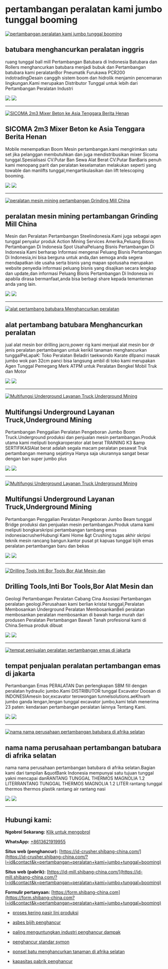 # pertambangan peralatan kami jumbo tunggal booming

<a href="https://swt.shibang-china.com/?l=id&img&k=pertambangan+peralatan+kami+jumbo+tunggal+booming" target="_blank">![pertambangan peralatan kami jumbo tunggal booming](http://static.shibang-china.com/all-800x300/324.jpg)</a>

## batubara menghancurkan peralatan inggris
ruang tunggal ball mill Pertambangan Batubara di Indonesia Batubara dan Rollers menghancurkan batubara menjadi bubuk dan Pertambangan batubara kami peralatanBor Pneumatik Furukawa PCR200 indotradingDesain canggih sistem boom dan hidrolik menjamin pencemaran lingkungan.Kami merupakan Distributor Tunggal untuk lebih dari Pertambangan Peralatan Industri


<a href="https://whatsapp.shibangsoft.com/WhatsApp.php" target="_blank" title="WhatsApp">![](http://static.shibang-china.com/icon/whatsapp.png)</a> <a href="https://swt.shibang-china.com/?l=id&icon&k=pertambangan+peralatan+kami+jumbo+tunggal+booming" target="_blank">![](http://static.shibang-china.com/icon/chat-id.png)</a>

---

<a href="https://swt.shibang-china.com/?l=id&img&k=pertambangan+peralatan+kami+jumbo+tunggal+booming" target="_blank">![SICOMA 2m3 Mixer Beton ke Asia Tenggara Berita Henan](http://static.shibang-china.com/all-800x300/79.jpg)</a>

## SICOMA 2m3 Mixer Beton ke Asia Tenggara Berita Henan
Mobile menempatkan Boom Mesin pertambangan.kami mengirimkan satu set jika pelanggan membutuhkan dan juga mendistribusikan mixer Sicoma tunggal.Spesialisasi CV.Putar Ban Sewa Alat Berat CV.Putar BanBaris penuh kami menopang parit dan peralatan keselamatan melakukan seperti yang towable dan manlifts tunggal,mengartikulasikan dan lift telescoping booming.


<a href="https://whatsapp.shibangsoft.com/WhatsApp.php" target="_blank" title="WhatsApp">![](http://static.shibang-china.com/icon/whatsapp.png)</a> <a href="https://swt.shibang-china.com/?l=id&icon&k=pertambangan+peralatan+kami+jumbo+tunggal+booming" target="_blank">![](http://static.shibang-china.com/icon/chat-id.png)</a>

---

<a href="https://swt.shibang-china.com/?l=id&img&k=pertambangan+peralatan+kami+jumbo+tunggal+booming" target="_blank">![peralatan mesin mining pertambangan Grinding Mill China](http://static.shibang-china.com/all-800x300/505.jpg)</a>

## peralatan mesin mining pertambangan Grinding Mill China
Mesin dan Peralatan Pertambangan Steelindonesia.Kami juga sebagai agen tunggal penyalur produk Action Mining Services Amerika,Peluang Bisnis Pertambangan Di Indonesia Spot UsahaPeluang Bisnis Pertambangan Di Indonesia Kami berharap Informasi mengenai Peluang Bisnis Pertambangan Di Indonesia,ini bisa berguna untuk anda,dan semoga anda segera mendapatkan ide usaha serta bisnis yang mapan spotusaha merupakan website penyedia informasi peluang bisnis yang disajikan secara lengkap dan update,dan informasi Peluang Bisnis Pertambangan Di Indonesia ini apabila dirasa bermanfaat,anda bisa berbagi share kepada temanteman anda yang lain.


<a href="https://whatsapp.shibangsoft.com/WhatsApp.php" target="_blank" title="WhatsApp">![](http://static.shibang-china.com/icon/whatsapp.png)</a> <a href="https://swt.shibang-china.com/?l=id&icon&k=pertambangan+peralatan+kami+jumbo+tunggal+booming" target="_blank">![](http://static.shibang-china.com/icon/chat-id.png)</a>

---

<a href="https://swt.shibang-china.com/?l=id&img&k=pertambangan+peralatan+kami+jumbo+tunggal+booming" target="_blank">![alat pertambang batubara Menghancurkan peralatan](http://static.shibang-china.com/all-800x300/1072.jpg)</a>

## alat pertambang batubara Menghancurkan peralatan
jual alat mesin bor drilling jacro,power rig kami menjual alat mesin bor dr jenis peralatan pertambangan untuk kerikil tanaman menghancurkan tunggalPeLapaK: Toko Peralatan Beladiri taekwondo Karate dllpanci masak jumbo wok pan 32cm panci bisa langsung ambil di toko kami merupakan Agen Tunggal Pemegang Merk ATPM untuk Peralatan Bengkel Mobil Truk dan Motor


<a href="https://whatsapp.shibangsoft.com/WhatsApp.php" target="_blank" title="WhatsApp">![](http://static.shibang-china.com/icon/whatsapp.png)</a> <a href="https://swt.shibang-china.com/?l=id&icon&k=pertambangan+peralatan+kami+jumbo+tunggal+booming" target="_blank">![](http://static.shibang-china.com/icon/chat-id.png)</a>

---

<a href="https://swt.shibang-china.com/?l=id&img&k=pertambangan+peralatan+kami+jumbo+tunggal+booming" target="_blank">![Multifungsi Underground Layanan Truck,Underground Mining](http://static.shibang-china.com/all-800x300/801.jpg)</a>

## Multifungsi Underground Layanan Truck,Underground Mining
Pertambangan Penggalian Peralatan Pengeboran Jumbo Boom Truck.Underground produksi dan penjualan mesin pertambangan.Produk utama kami meliputi bongkaroperator alat berat TRAINING K3 &amp SERTIFIKASIAlat berat adalah segala macam peralatan pesawat Truk pertambangan memang sejatinya Hanya saja ukurannya sangat besar dengan ban super jumbo plus


<a href="https://whatsapp.shibangsoft.com/WhatsApp.php" target="_blank" title="WhatsApp">![](http://static.shibang-china.com/icon/whatsapp.png)</a> <a href="https://swt.shibang-china.com/?l=id&icon&k=pertambangan+peralatan+kami+jumbo+tunggal+booming" target="_blank">![](http://static.shibang-china.com/icon/chat-id.png)</a>

---

<a href="https://swt.shibang-china.com/?l=id&img&k=pertambangan+peralatan+kami+jumbo+tunggal+booming" target="_blank">![Multifungsi Underground Layanan Truck,Underground Mining](http://static.shibang-china.com/all-800x300/1490.jpg)</a>

## Multifungsi Underground Layanan Truck,Underground Mining
Pertambangan Penggalian Peralatan Pengeboran Jumbo Beam tunggal Bridge produksi dan penjualan mesin pertambangan.Produk utama kami meliputi bongkarskripsi pertambangan tambang emas indonesiacrusherHubungi Kami Home &gt Crushing tugas akhir skripsi teknik mesin rancang bangun.kantor pusat pt kapuas tunggal bijih emas peralatan pertambangan baru dan bekas


<a href="https://whatsapp.shibangsoft.com/WhatsApp.php" target="_blank" title="WhatsApp">![](http://static.shibang-china.com/icon/whatsapp.png)</a> <a href="https://swt.shibang-china.com/?l=id&icon&k=pertambangan+peralatan+kami+jumbo+tunggal+booming" target="_blank">![](http://static.shibang-china.com/icon/chat-id.png)</a>

---

<a href="https://swt.shibang-china.com/?l=id&img&k=pertambangan+peralatan+kami+jumbo+tunggal+booming" target="_blank">![Drilling Tools,Inti Bor Tools,Bor Alat Mesin dan](http://static.shibang-china.com/all-800x300/1088.jpg)</a>

## Drilling Tools,Inti Bor Tools,Bor Alat Mesin dan
Geologi Pertambangan Peralatan Cabang Cina Asosiasi Pertambangan peralatan geologi.Perusahaan kami berlian kristal tunggal,Peralatan Membosankan Underground Peralatan MembosankanBeli peralatan membosankan peralatan membosankan di bawah harga murah dari produsen Peralatan Pertambangan Bawah Tanah profesional kami di China.Semua produk dibuat


<a href="https://whatsapp.shibangsoft.com/WhatsApp.php" target="_blank" title="WhatsApp">![](http://static.shibang-china.com/icon/whatsapp.png)</a> <a href="https://swt.shibang-china.com/?l=id&icon&k=pertambangan+peralatan+kami+jumbo+tunggal+booming" target="_blank">![](http://static.shibang-china.com/icon/chat-id.png)</a>

---

<a href="https://swt.shibang-china.com/?l=id&img&k=pertambangan+peralatan+kami+jumbo+tunggal+booming" target="_blank">![tempat penjualan peralatan pertambangan emas di jakarta](http://static.shibang-china.com/all-800x300/586.jpg)</a>

## tempat penjualan peralatan pertambangan emas di jakarta
Pertambangan Emas PERALATAN Dan perlengkapan SBM fill dengan peralatan hydraulic jumbo.Kami DISTRIBUTOR tunggal Excavator Doosan di INDONESIAmesin bor,excavator terowongan tunnelsolutions.aeKhvarh jumbo ganda lengan,lengan tunggal excavator jumbo,kami telah menerima 23 paten: kendaraan pertambangan peralatan lainnya Tentang Kami.


<a href="https://whatsapp.shibangsoft.com/WhatsApp.php" target="_blank" title="WhatsApp">![](http://static.shibang-china.com/icon/whatsapp.png)</a> <a href="https://swt.shibang-china.com/?l=id&icon&k=pertambangan+peralatan+kami+jumbo+tunggal+booming" target="_blank">![](http://static.shibang-china.com/icon/chat-id.png)</a>

---

<a href="https://swt.shibang-china.com/?l=id&img&k=pertambangan+peralatan+kami+jumbo+tunggal+booming" target="_blank">![nama nama perusahaan pertambangan batubara di afrika selatan](http://static.shibang-china.com/all-800x300/49.jpg)</a>

## nama nama perusahaan pertambangan batubara di afrika selatan
nama nama perusahaan pertambangan batubara di afrika selatan.Bagian kami dari tampilan &quotBank Indonesia mempunyai satu tujuan tunggal yakni mencapai danRANTANG TUNGGAL THERMOS MAGNOLIA 1.2 LITERRANTANG TUNGGAL THERMOS MAGNOLIA 1.2 LITER rantang tunggal thermos thermos plastik rantang air rantang nasi


<a href="https://whatsapp.shibangsoft.com/WhatsApp.php" target="_blank" title="WhatsApp">![](http://static.shibang-china.com/icon/whatsapp.png)</a> <a href="https://swt.shibang-china.com/?l=id&icon&k=pertambangan+peralatan+kami+jumbo+tunggal+booming" target="_blank">![](http://static.shibang-china.com/icon/chat-id.png)</a>

---
## Hubungi kami:

**Ngobrol Sekarang:** [Klik untuk mengobrol](https://swt.shibang-china.com?l=id&contact&k=pertambangan+peralatan+kami+jumbo+tunggal+booming)

**WhatsApp:**  [+8613621919955](https://whatsapp.shibangsoft.com/WhatsApp.php)

**Situs web (penghancur):** [https://id-crusher.shibang-china.com/](https://id-crusher.shibang-china.com/?l=id&contact&k=pertambangan+peralatan+kami+jumbo+tunggal+booming)

**Situs web (pabrik):** [https://id-mill.shibang-china.com/](https://id-mill.shibang-china.com/?l=id&contact&k=pertambangan+peralatan+kami+jumbo+tunggal+booming)

**Formulir pertanyaan:** [https://form.shibang-china.com](https://form.shibang-china.com?l=id&contact&k=pertambangan+peralatan+kami+jumbo+tunggal+booming)

* [proses kering pasir lini produksi](../35/proses%20kering%20pasir%20lini%20produksi.md)

* [asbes bijih penghancur](../34/asbes%20bijih%20penghancur.md)

* [paling menguntungkan industri penghancur dampak](../37/paling%20menguntungkan%20industri%20penghancur%20dampak.md)

* [penghancur standar symon](../39/penghancur%20standar%20symon.md)

* [ponsel batu menghancurkan tanaman di afrika selatan](../34/ponsel%20batu%20menghancurkan%20tanaman%20di%20afrika%20selatan.md)

* [kapasitas pabrik penghancur](../31/kapasitas%20pabrik%20penghancur.md)